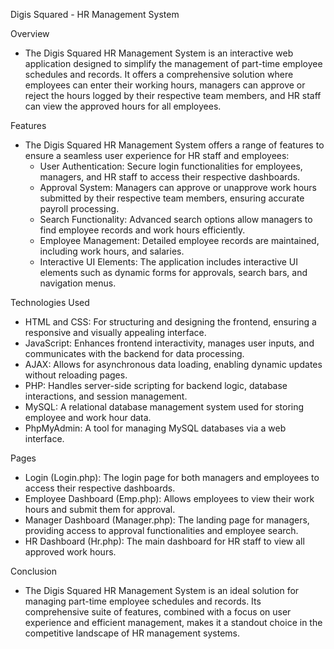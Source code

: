 Digis Squared - HR Management System

Overview
- The Digis Squared HR Management System is an interactive web application designed to simplify the management of part-time employee schedules and records. It offers a comprehensive solution where employees can enter their working hours, managers can approve or reject the hours logged by their respective team members, and HR staff can view the approved hours for all employees.

Features
- The Digis Squared HR Management System offers a range of features to ensure a seamless user experience for HR staff and employees:
  - User Authentication: Secure login functionalities for employees, managers, and HR staff to access their respective dashboards.
  - Approval System: Managers can approve or unapprove work hours submitted by their respective team members, ensuring accurate payroll processing.
  - Search Functionality: Advanced search options allow managers to find employee records and work hours efficiently.
  - Employee Management: Detailed employee records are maintained, including work hours, and salaries.
  - Interactive UI Elements: The application includes interactive UI elements such as dynamic forms for approvals, search bars, and navigation menus.

Technologies Used
- HTML and CSS: For structuring and designing the frontend, ensuring a responsive and visually appealing interface.
- JavaScript: Enhances frontend interactivity, manages user inputs, and communicates with the backend for data processing.
- AJAX: Allows for asynchronous data loading, enabling dynamic updates without reloading pages.
- PHP: Handles server-side scripting for backend logic, database interactions, and session management.
- MySQL: A relational database management system used for storing employee and work hour data.
- PhpMyAdmin: A tool for managing MySQL databases via a web interface.

Pages
- Login (Login.php): The login page for both managers and employees to access their respective dashboards.
- Employee Dashboard (Emp.php): Allows employees to view their work hours and submit them for approval.
- Manager Dashboard (Manager.php): The landing page for managers, providing access to approval functionalities and employee search.
- HR Dashboard (Hr.php): The main dashboard for HR staff to view all approved work hours.

Conclusion
- The Digis Squared HR Management System is an ideal solution for managing part-time employee schedules and records. Its comprehensive suite of features, combined with a focus on user experience and efficient management, makes it a standout choice in the competitive landscape of HR management systems.
